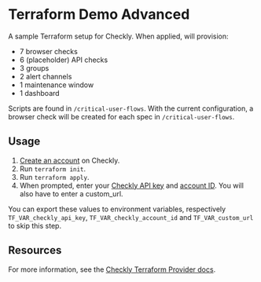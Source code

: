 # Terraform Demo Advanced

A sample Terraform setup for Checkly. When applied, will provision:
- 7 browser checks
- 6 (placeholder) API checks
- 3 groups
- 2 alert channels
- 1 maintenance window
- 1 dashboard

Scripts are found in `/critical-user-flows`. With the current configuration, a browser check will be created for each spec in `/critical-user-flows`.

## Usage

1. [Create an account](https://app.checklyhq.com/signup) on Checkly.
2. Run `terraform init`.
3. Run `terraform apply`.
4. When prompted, enter your [Checkly API key](https://app.checklyhq.com/settings/user/api-keys) and [account ID](https://app.checklyhq.com/settings/account/general). You will also have to enter a custom_url. 

You can export these values to environment variables, respectively `TF_VAR_checkly_api_key`, `TF_VAR_checkly_account_id` and `TF_VAR_custom_url` to skip this step.

## Resources

For more information, see the [Checkly Terraform Provider docs](https://www.checklyhq.com/docs/terraform-provider/).